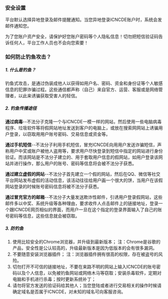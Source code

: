 ### 安全设置

平台默认选择异地登录及邮件提醒通知。当您异地登录ICNCDE账户时，系统会发邮件通知您。

为了您账户资产安全，请保护好您账户密码等个人隐私信息！切勿把短信验证码告诉任何人，平台工作人员也不会向您索要！

### 如何防止钓鱼攻击？

##### 1. 什么是钓鱼？
钓⻥式攻击，是通过伪装成他人以获得如用户名、密码、资⾦和身份证等个人敏感信息的犯罪诈骗过程。这些通信都声称（⾃⼰）来⾃官⽅、运营、客服或是网络管理者，以此来诱骗获取受害人的轻信。

##### 2. 钓鱼传播途径
**通过病毒**--不法分子克隆⼀个与ICNCDE⼀模一样的⽹站，然后使用⼀些电脑病毒程序、垃圾软件等将假网站地址发送到客户的电脑上，或放在搜索⽹网站上诱骗⽤户登录，以窃取⽤用户账号密码、交易信息或资⾦等。

**通过⼿机短信**--不法分子利⽤⼿机短信，冒充ICNCDE向⽤用户发送诈骗短信，声称用户中奖或账户被他人盗⽤等，要求用户尽快登录到短信中指定的⽹站进⾏身份验证。⽽该网站是不法分子建⽴的、⽤于套取⽤户信息的假网站，如用户登录该⽹站并进行操作，那么用户的账号、密码等信息将会被不法分⼦获悉。

**通过建立虚假的网站**--不法分子首先建立⼀个假的网站，然后在QQ、微信等社交平台网站发布虚假的活动信息，该活动往往给⽤户画⼀个很⼤的饼，当⽤户在该假网站登录的时候账号密码信息将被不法分子获悉。

**通过冒充官方的邮箱**--不法分⼦⼤量发送欺诈性邮件，引诱用户登录假网站，这些邮件多以中奖、系统升级等各种理由，要求收件⼈点击邮件上的链接地址，登录⼀个跟ICNCDE网⻚相似的界面，⽽用户⼀旦在这个指定的登录界⾯输入了⾃⼰的账号密码等信息，这些信息就会被窃取。

##### 3. 防钓鱼
1. 使用比较安全的Chrome浏览器，并升级到最新版本；
注：Chrome是谷歌的产品，安全性是公认较高的，升级最新版本是因为低版本的会有很多漏洞。
2. 不要随意安装浏览器插件；
注：浏览器插件拥有很高的权限，存在被盗号的风险。
3. 切勿打开不可信的链接地址，不要在来路不明的网站上输入ICNCDE的账号密码以及个人信息，以免被钓鱼网站或网络木马等窃取；安装杀毒软件，定期对电脑和手机进行杀毒；按时更新系统补丁；
4. 请勿将官方发送的验证码给其他人；当您登陆或者进行交易相关的操作时候请确定域名是否属于ICNCDE，对未知的域名可向客服咨询。